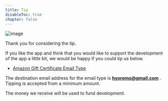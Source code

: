```yaml
---
title: Tip
disableToc: true
chapter: false
---
```


![image](https://hyoromo.github.io/sound-game-training-android/img_congratulation.png)

Thank you for considering the tip.

If you like the app and think that you would like to support the development of the app a little bit, we would be happy if you could tip us below.

- [Amazon Gift Certificate Email Type](https://amzn.to/3dr0gIh)

The destination email address for the email type is <b>hyoromo@gmail.com</b> .<br>
Tipping is accepted from a minimum amount.

The money we receive will be used to fund development.